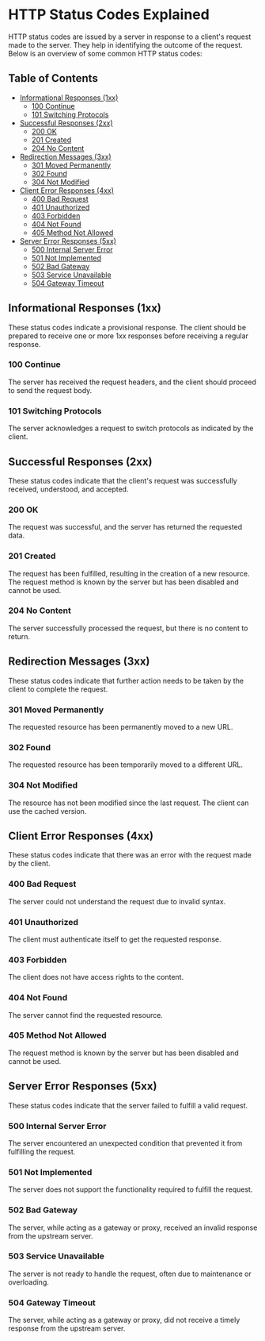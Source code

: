 # HTTP Status Codes Explained

HTTP status codes are issued by a server in response to a client's request made to the server. They help in identifying the outcome of the request. Below is an overview of some common HTTP status codes:

## Table of Contents
- [Informational Responses (1xx)](#informational-responses-1xx)
  - [100 Continue](#100-continue)
  - [101 Switching Protocols](#101-switching-protocols)
- [Successful Responses (2xx)](#successful-responses-2xx)
  - [200 OK](#200-ok)
  - [201 Created](#201-created)
  - [204 No Content](#204-no-content)
- [Redirection Messages (3xx)](#redirection-messages-3xx)
  - [301 Moved Permanently](#301-moved-permanently)
  - [302 Found](#302-found)
  - [304 Not Modified](#304-not-modified)
- [Client Error Responses (4xx)](#client-error-responses-4xx)
  - [400 Bad Request](#400-bad-request)
  - [401 Unauthorized](#401-unauthorized)
  - [403 Forbidden](#403-forbidden)
  - [404 Not Found](#404-not-found)
  - [405 Method Not Allowed](#405-method-not-allowed)
- [Server Error Responses (5xx)](#server-error-responses-5xx)
  - [500 Internal Server Error](#500-internal-server-error)
  - [501 Not Implemented](#501-not-implemented)
  - [502 Bad Gateway](#502-bad-gateway)
  - [503 Service Unavailable](#503-service-unavailable)
  - [504 Gateway Timeout](#504-gateway-timeout)

## Informational Responses (1xx)
These status codes indicate a provisional response. The client should be prepared to receive one or more 1xx responses before receiving a regular response.

### 100 Continue
The server has received the request headers, and the client should proceed to send the request body.

### 101 Switching Protocols
The server acknowledges a request to switch protocols as indicated by the client.

## Successful Responses (2xx)
These status codes indicate that the client's request was successfully received, understood, and accepted.

### 200 OK
The request was successful, and the server has returned the requested data.
### 201 Created
The request has been fulfilled, resulting in the creation of a new resource.
The request method is known by the server but has been disabled and cannot be used.


### 204 No Content
The server successfully processed the request, but there is no content to return.

## Redirection Messages (3xx)
These status codes indicate that further action needs to be taken by the client to complete the request.

### 301 Moved Permanently
The requested resource has been permanently moved to a new URL.

### 302 Found
The requested resource has been temporarily moved to a different URL.

### 304 Not Modified
The resource has not been modified since the last request. The client can use the cached version.

## Client Error Responses (4xx)
These status codes indicate that there was an error with the request made by the client.

### 400 Bad Request
The server could not understand the request due to invalid syntax.

### 401 Unauthorized
The client must authenticate itself to get the requested response.

### 403 Forbidden
The client does not have access rights to the content.

### 404 Not Found
The server cannot find the requested resource.

### 405 Method Not Allowed
The request method is known by the server but has been disabled and cannot be used.

## Server Error Responses (5xx)
These status codes indicate that the server failed to fulfill a valid request.

### 500 Internal Server Error
The server encountered an unexpected condition that prevented it from fulfilling the request.

### 501 Not Implemented
The server does not support the functionality required to fulfill the request.

### 502 Bad Gateway
The server, while acting as a gateway or proxy, received an invalid response from the upstream server.

### 503 Service Unavailable
The server is not ready to handle the request, often due to maintenance or overloading.

### 504 Gateway Timeout
The server, while acting as a gateway or proxy, did not receive a timely response from the upstream server.



